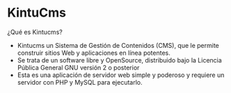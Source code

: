 KintuCms
========
¿Qué es Kintucms?
* Kintucms un Sistema de Gestión de Contenidos (CMS), que le permite construir sitios Web y aplicaciones en línea potentes.
* Se trata de un software libre y OpenSource, distribuido bajo la Licencia Pública General GNU versión 2 o posterior
* Esta es una aplicación de servidor web simple y poderoso y requiere un servidor con PHP y MySQL para ejecutarlo.
